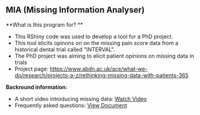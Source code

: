 ## MIA (Missing Information Analyser)

**What is this program for?  **
- This RShiny code was used to develop a tool for a PhD project.
- This tool elicits opinons on on the missing pain score data from a historical dental trial called "INTERVAL".
- The PhD project was aiming to elicit patient opinions on missing data in trials
- Project page: https://www.abdn.ac.uk/ace/what-we-do/research/projects-a-z/rethinking-missing-data-with-patients-365

**Backround information:**
- A short video introducing missing data: [Watch Video](https://www.youtube.com/watch?v=DLBVXCru8cI)
- Frequently asked questions: [View Document](https://missingdatastat.shinyapps.io/missing-information-tool/_w_d14e14f712214b30b20795a57ba6d3a2/FAQs.pdf)

